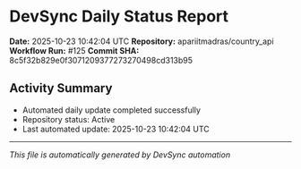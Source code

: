 # DevSync Daily Status Report

**Date:** 2025-10-23 10:42:04 UTC
**Repository:** apariitmadras/country_api
**Workflow Run:** #125
**Commit SHA:** 8c5f32b829e0f3071209377273270498cd313b95

## Activity Summary
- Automated daily update completed successfully
- Repository status: Active
- Last automated update: 2025-10-23 10:42:04 UTC

---
*This file is automatically generated by DevSync automation*
